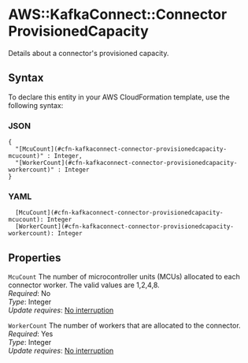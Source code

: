 # AWS::KafkaConnect::Connector ProvisionedCapacity<a name="aws-properties-kafkaconnect-connector-provisionedcapacity"></a>

Details about a connector's provisioned capacity\.

## Syntax<a name="aws-properties-kafkaconnect-connector-provisionedcapacity-syntax"></a>

To declare this entity in your AWS CloudFormation template, use the following syntax:

### JSON<a name="aws-properties-kafkaconnect-connector-provisionedcapacity-syntax.json"></a>

```
{
  "[McuCount](#cfn-kafkaconnect-connector-provisionedcapacity-mcucount)" : Integer,
  "[WorkerCount](#cfn-kafkaconnect-connector-provisionedcapacity-workercount)" : Integer
}
```

### YAML<a name="aws-properties-kafkaconnect-connector-provisionedcapacity-syntax.yaml"></a>

```
  [McuCount](#cfn-kafkaconnect-connector-provisionedcapacity-mcucount): Integer
  [WorkerCount](#cfn-kafkaconnect-connector-provisionedcapacity-workercount): Integer
```

## Properties<a name="aws-properties-kafkaconnect-connector-provisionedcapacity-properties"></a>

`McuCount`  <a name="cfn-kafkaconnect-connector-provisionedcapacity-mcucount"></a>
The number of microcontroller units \(MCUs\) allocated to each connector worker\. The valid values are 1,2,4,8\.  
*Required*: No  
*Type*: Integer  
*Update requires*: [No interruption](https://docs.aws.amazon.com/AWSCloudFormation/latest/UserGuide/using-cfn-updating-stacks-update-behaviors.html#update-no-interrupt)

`WorkerCount`  <a name="cfn-kafkaconnect-connector-provisionedcapacity-workercount"></a>
The number of workers that are allocated to the connector\.  
*Required*: Yes  
*Type*: Integer  
*Update requires*: [No interruption](https://docs.aws.amazon.com/AWSCloudFormation/latest/UserGuide/using-cfn-updating-stacks-update-behaviors.html#update-no-interrupt)